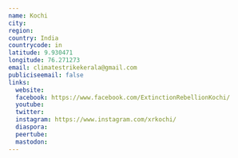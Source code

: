 ```yaml
---
name: Kochi
city:
region:
country: India
countrycode: in
latitude: 9.930471
longitude: 76.271273
email: climatestrikekerala@gmail.com
publiciseemail: false
links:
  website:
  facebook: https://www.facebook.com/ExtinctionRebellionKochi/
  youtube:
  twitter:
  instagram: https://www.instagram.com/xrkochi/
  diaspora:
  peertube:
  mastodon:
---
```

